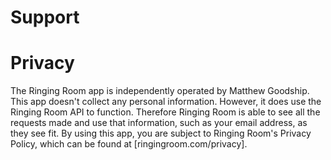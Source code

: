 # Support
# Privacy
The Ringing Room app is independently operated by Matthew Goodship. This app doesn't collect any personal information. However, it does use the Ringing Room API to function. Therefore Ringing Room is able to see all the requests made and use that information, such as your email address, as they see fit. By using this app, you are subject to Ringing Room's Privacy Policy, which can be found at [ringingroom.com/privacy].
